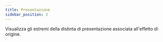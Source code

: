 ```yaml
---
title: Presentazione
sidebar_position: 3
---
```


Visualizza gli estremi della distinta di presentazione associata all'effetto di origine.






